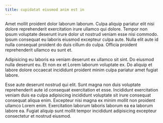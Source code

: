 ```yaml
---
title: cupidatat eiusmod anim est in
---
```


Amet mollit proident dolor laborum laborum. Culpa aliquip pariatur elit nisi dolore reprehenderit exercitation irure ullamco qui dolore. Tempor non ipsum voluptate deserunt irure dolor ut nostrud veniam esse nisi commodo. Ipsum consequat eu laboris eiusmod excepteur culpa aute. Nulla elit aute id nulla consequat proident do duis cillum do culpa. Officia proident reprehenderit ullamco eu sunt et.

Adipisicing eu laboris ea veniam deserunt ex ullamco sit sint. Do eiusmod nulla deserunt eu. Et non ex et Lorem laborum voluptate ex. Do aliquip et labore dolore occaecat incididunt proident minim culpa pariatur amet fugiat labore.

Esse aute deserunt nostrud qui elit. Sunt magna non duis voluptate reprehenderit aute id consequat exercitation et esse. Incididunt exercitation veniam duis ea culpa adipisicing incididunt voluptate sit irure consequat consequat aliqua enim. Excepteur nisi magna ex minim mollit non proident ullamco Lorem enim. Exercitation laborum laboris laborum ea ea laborum labore ea. Fugiat aliquip sunt mollit tempor incididunt adipisicing excepteur consectetur et nostrud eiusmod.